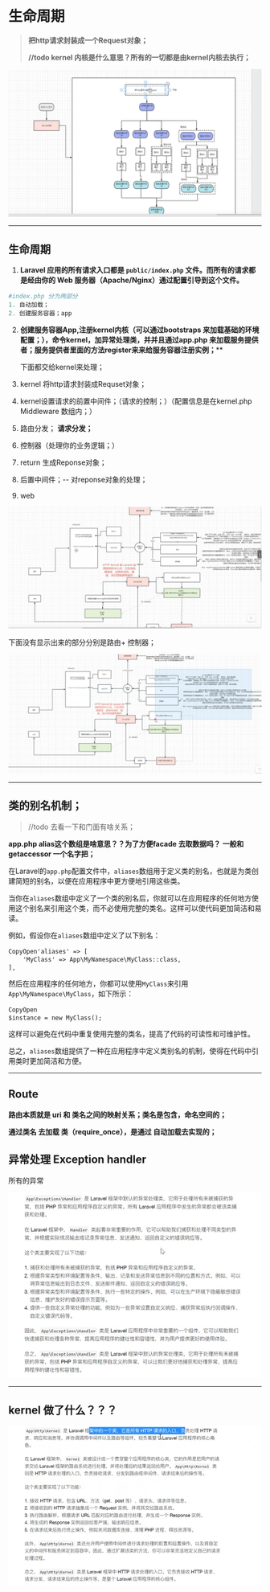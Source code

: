 # 生命周期

>**把http请求封装成一个Request对象；**
>
>**//todo  kernel 内核是什么意思？所有的一切都是由kernel内核去执行；**



![image-20231226202805098](./%E7%94%9F%E5%91%BD%E5%91%A8%E6%9C%9F.assets/image-20231226202805098.png)



---

## 生命周期

1. **Laravel 应用的所有请求入口都是 `public/index.php` 文件。而所有的请求都是经由你的 Web 服务器（Apache/Nginx）通过配置引导到这个文件。**

`````php
#index.php 分为两部分
1. 自动加载；
2. 创建服务容器；app
`````



2. **创建服务容器App,注册kernel内核（可以通过bootstraps 来加载基础的环境配置；），命令kernel，加异常处理类，并并且通过app.php 来加载服务提供者；服务提供者里面的方法register来来给服务容器注册实例；****

   下面都交给kernel来处理；

3. kernel 将http请求封装成Requset对象；

4. kernel设置请求的前置中间件；（请求的控制；）（配置信息是在kernel.php Middleware 数组内；）

5. 路由分发； **请求分发；**

6. 控制器（处理你的业务逻辑；）  

7. return 生成Reponse对象；

8. 后置中间件；-- 对reponse对象的处理；

9. web

![image-20231228114651129](./%E7%94%9F%E5%91%BD%E5%91%A8%E6%9C%9F.assets/image-20231228114651129.png)

下面没有显示出来的部分分别是路由+ 控制器；

![image-20231228115618974](./%E7%94%9F%E5%91%BD%E5%91%A8%E6%9C%9F.assets/image-20231228115618974.png)



---

## 类的别名机制；

>//todo  去看一下和门面有啥关系；

**app.php   alias这个数组是啥意思？？为了方便facade 去取数据吗？**
**一般和getaccessor 一个名字把；**

在Laravel的`app.php`配置文件中，`aliases`数组用于定义类的别名，也就是为类创建简短的别名，以便在应用程序中更方便地引用这些类。

当你在`aliases`数组中定义了一个类的别名后，你就可以在应用程序的任何地方使用这个别名来引用这个类，而不必使用完整的类名。这样可以使代码更加简洁和易读。

例如，假设你在`aliases`数组中定义了以下别名：

```
CopyOpen'aliases' => [
    'MyClass' => App\MyNamespace\MyClass::class,
],
```

然后在应用程序的任何地方，你都可以使用`MyClass`来引用`App\MyNamespace\MyClass`，如下所示：

```
CopyOpen
$instance = new MyClass();
```

这样可以避免在代码中重复使用完整的类名，提高了代码的可读性和可维护性。

总之，`aliases`数组提供了一种在应用程序中定义类别名的机制，使得在代码中引用类时更加简洁和方便。

---

## Route

**路由本质就是 uri 和 类名之间的映射关系；类名是包含，命名空间的；**

**通过类名 去加载 类（require_once），是通过 自动加载去实现的；**



## 异常处理 Exception handler

 所有的异常

![image-20231228114130986](./%E7%94%9F%E5%91%BD%E5%91%A8%E6%9C%9F.assets/image-20231228114130986.png)



---

## kernel 做了什么？？？

![image-20231228120231417](./%E7%94%9F%E5%91%BD%E5%91%A8%E6%9C%9F.assets/image-20231228120231417.png)
